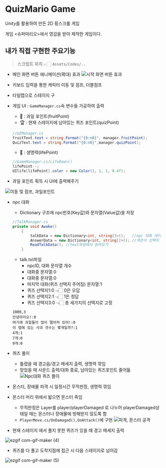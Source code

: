 # QuizMario Game
Unity를 활용하여 만든 2D 횡스크롤 게임

게임 <슈퍼마리오>에서 영감을 받아 제작한 게임이다.

## 내가 직접 구현한 주요기능
> 스크립트 위치 👉🏻 `Assets/Codes/..`

* 메인 화면 버튼 애니메이션(확대) 효과
![시작 화면 버튼 효과](https://user-images.githubusercontent.com/62532316/110442342-15c1c100-80fe-11eb-9f9f-364217ad5bb3.gif)

* 키보드 입력을 통한 캐릭터 이동 및 점프, 더블점프
* 타일맵으로 스테이지 구
* 게임 UI : `GameManager.cs`속 변수들 가공하여 출력
  - 🍒 : 과일 포인트(fruitPoint)
  - 🏆 : 현재 스테이지에 남아있는 퀴즈 포인트(quizPoint)
  ```cs
  //UIManager.cs
  fruitText.text = string.Format("{0:n0}", manager.fruitPoint);
  QuizText.text = string.Format("{0:n0}",manager.quizPoint);
  ```
  - 💚 : 생명력(lifePoint)
  ```cs
  //GameManager.cs/LifeDown()
  lifePoint--;
  UIlife[lifePoint].color = new Color(1, 1, 1, 0.4f);
  ```
* 과일 포인트 획득 시 UI에 출력해주기
 
![이동 및 점프, 과일포인트](https://user-images.githubusercontent.com/62532316/110417332-bc936680-80d8-11eb-92b1-0d3cdcc878e9.gif)

* npc 대화
  - Dictionary 구조에 npc번호(Key값)와 문자열(Value값)을 저장
  ```cs
  //TalkManager.cs
  private void Awake()
      {
          talkData = new Dictionary<int, string[]>();   //npc 대화 데이터
          AnswerData = new Dictionary<int, string[]>(); //객관식 선택지 데이터
          ReadTalkData(); //text파일에서 읽어오기
      }
  ```
  - talk.txt파일
    + npcID, 대화 문자열 개수
    + 대화중 문자열:0 
    + 대화중 문자열:0 
    + 마지막 대화(퀴즈 선택지 주어짐) 문자열:1  
    + 퀴즈 선택지1:0 👈🏻 0은 오답
    + 퀴즈 선택지2:1 👈🏻 1은 정답
    + 퀴즈 선택지3:0 👈🏻 총 세가지의 선택지로 고정
  ```
  1000,3
  안녕마리오!:0	
  여기에 과일들이 많이 떨어져 있어!:0	
  이 맵에 있는 사과 갯수는 몇개일까?:1	
  4개:1	
  7개:0	
  9개:0
  ```  

* 퀴즈 풀이
  - 틀렸을 때 경고음/경고 메세지 출력, 생명력 깎임
  - 맞았을 때 사운드 출력/대화 종료, 남아있는 퀴즈포인트 줄어듦
![Npc대화 퀴즈 풀이](https://user-images.githubusercontent.com/62532316/110441598-4d7c3900-80fd-11eb-8baf-c52b32b2c6fc.gif)

* 몬스터, 장애물 피격 시 일정시간 무적판정, 생명력 깎임
* 몬스터 머리 위에서 밟으면 몬스터 죽임
  - 무적판정은 Layer를 player/playerDamaged 로 나누어 playerDamaged상태일 때는 몬스터나 장애물에 방해받지 않도록 함
  - `PlayerMove.cs/OnDamaged(),OnAttack()`에 구현 
![피격, 몬스터 공격](https://user-images.githubusercontent.com/62532316/111252938-91b78e00-8655-11eb-8f60-3d1a2e5ae4b1.gif)

* 현재 스테이지 에서 풀지 못한 퀴즈가 있을 때 경고 메세지 출력

![ezgif com-gif-maker (4)](https://user-images.githubusercontent.com/62532316/111254849-42735c80-8659-11eb-95aa-0e54d79c1f14.gif)

* 퀴즈를 다 풀고 도착지점에 접근 시 다음 스테이지로 넘어감 

![ezgif com-gif-maker (5)](https://user-images.githubusercontent.com/62532316/111254855-456e4d00-8659-11eb-97e5-b9d646ebfa54.gif)




